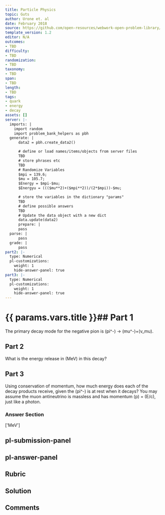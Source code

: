 ```yaml
---
title: Particle Physics
topic: Guts
author: Urone et. al
date: February 2018
source: https://github.com/open-resources/webwork-open-problem-library/tree/master/Contrib/BrockPhysics/College_Physics_Urone/33.Particle_Physics/33-06.Guts/NU_U17-33-06-005.pg
template_version: 1.2
editor: N/A
outcomes:
- TBD
difficulty:
- TBD
randomization:
- TBD
taxonomy:
- TBD
span:
- TBD
length:
- TBD
tags:
- quark
- energy
- decay
assets: []
server: |-
  imports: |
    import random
    import problem_bank_helpers as pbh
  generate: |
      data2 = pbh.create_data2()

      # define or load names/items/objects from server files
      TBD
      # store phrases etc
      TBD
      # Randomize Variables
      $mpi = 139.6;
      $mu = 105.7;
      $Energy = $mpi-$mu;
      $Energyu = ((($mu**2)+($mpi**2))/(2*$mpi))-$mu;

      # store the variables in the dictionary "params"
      TBD
      # define possible answers
      TBD
      # Update the data object with a new dict
      data.update(data2)
      prepare: |
      pass
  parse: |
      pass
  grade: |
      pass
part2: |-
  type: Numerical
  pl-customizations:
    weight: 1
    hide-answer-panel: true
part3: |-
  type: Numerical
  pl-customizations:
    weight: 1
    hide-answer-panel: true
---
```


# {{ params.vars.title }}## Part 1 
The primary decay mode for the negative pion is (pi^-) &#8594; (mu^-)+(v_mu). 
## Part 2 
What is the energy release in (MeV) in this decay? 
## Part 3 
Using conservation of momentum, how much energy does each of the decay products receive, given the (pi^-) is at rest when it decays? You may assume the muon antineutrino is massless and has momentum (p) = (E/c), just like a photon. 


### Answer Section 
['MeV']

## pl-submission-panel 


## pl-answer-panel 


## Rubric 


## Solution 


## Comments 


